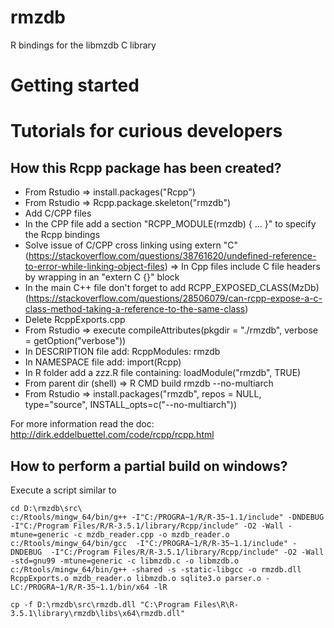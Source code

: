 # rmzdb
R bindings for the libmzdb C library

# Getting started



# Tutorials for curious developers

## How this Rcpp package has been created?

* From Rstudio => install.packages("Rcpp")
* From Rstudio => Rcpp.package.skeleton("rmzdb")
* Add C/CPP files
* In the CPP file add a section "RCPP_MODULE(rmzdb) { ... }" to specify the Rcpp bindings
* Solve issue of C/CPP cross linking using extern "C" (https://stackoverflow.com/questions/38761620/undefined-reference-to-error-while-linking-object-files) => In Cpp files include C file headers by wrapping in an "extern C {}" block
* In the main C++ file don't forget to add RCPP_EXPOSED_CLASS(MzDb) (https://stackoverflow.com/questions/28506079/can-rcpp-expose-a-c-class-method-taking-a-reference-to-the-same-class)
* Delete RcppExports.cpp
* From Rstudio => execute compileAttributes(pkgdir = "./rmzdb", verbose = getOption("verbose"))
* In DESCRIPTION file add: RcppModules: rmzdb
* In NAMESPACE file add: import(Rcpp)
* In R folder add a zzz.R file containing: loadModule("rmzdb", TRUE)
* From parent dir (shell) => R CMD build rmzdb --no-multiarch
* From Rstudio => install.packages("rmzdb", repos = NULL, type="source", INSTALL_opts=c("--no-multiarch"))

For more information read the doc:
http://dirk.eddelbuettel.com/code/rcpp/rcpp.html

## How to perform a partial build on windows?

Execute a script similar to
```
cd D:\rmzdb\src\
c:/Rtools/mingw_64/bin/g++ -I"C:/PROGRA~1/R/R-35~1.1/include" -DNDEBUG  -I"C:/Program Files/R/R-3.5.1/library/Rcpp/include" -O2 -Wall -mtune=generic -c mzdb_reader.cpp -o mzdb_reader.o
c:/Rtools/mingw_64/bin/gcc  -I"C:/PROGRA~1/R/R-35~1.1/include" -DNDEBUG  -I"C:/Program Files/R/R-3.5.1/library/Rcpp/include" -O2 -Wall  -std=gnu99 -mtune=generic -c libmzdb.c -o libmzdb.o
c:/Rtools/mingw_64/bin/g++ -shared -s -static-libgcc -o rmzdb.dll RcppExports.o mzdb_reader.o libmzdb.o sqlite3.o parser.o -LC:/PROGRA~1/R/R-35~1.1/bin/x64 -lR

cp -f D:\rmzdb\src\rmzdb.dll "C:\Program Files\R\R-3.5.1\library\rmzdb\libs\x64\rmzdb.dll"
```
